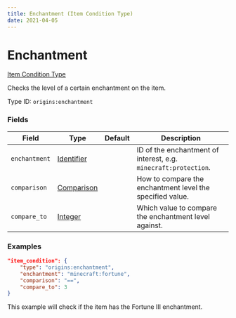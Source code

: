 ```yaml
---
title: Enchantment (Item Condition Type)
date: 2021-04-05
---
```


# Enchantment

[Item Condition Type](../item_condition_types.md)

Checks the level of a certain enchantment on the item.

Type ID: `origins:enchantment`


### Fields

Field  | Type | Default | Description
-------|------|---------|-------------
`enchantment` | [Identifier](../data_types/identifier.md) | |  ID of the enchantment of interest, e.g. `minecraft:protection`.
`comparison` | [Comparison](../data_types/comparison.md) | |  How to compare the enchantment level the specified value.
`compare_to` | [Integer](../data_types/integer.md) | | Which value to compare the enchantment level against.


### Examples

```json
"item_condition": {
    "type": "origins:enchantment",
    "enchantment": "minecraft:fortune",
    "comparison": "==",
    "compare_to": 3
}
```

This example will check if the item has the Fortune III enchantment.
